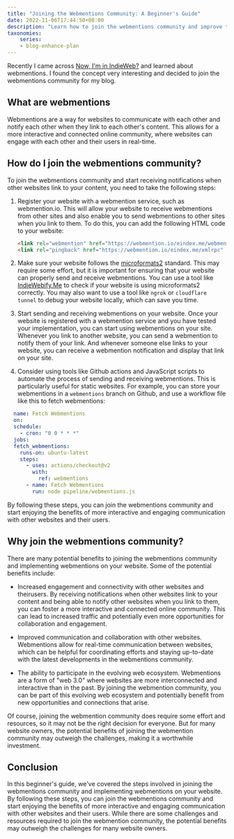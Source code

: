 ```yaml
---
title: "Joining the Webmentions Community: A Beginner's Guide"
date: 2022-11-06T17:44:50+08:00
description: "Learn how to join the webmentions community and improve the interactivity and engagement of your blog with other websites and their users."
taxonomies:
    series:
    - blog-enhance-plan
---
```


Recently I came across [Now, I'm in IndieWeb?](https://www.owenyoung.com/en/blog/indieweb/) and learned about webmentions. I found the concept very interesting and decided to join the webmentions community for my blog.

<!-- more -->

## What are webmentions

Webmentions are a way for websites to communicate with each other and notify each other when they link to each other's content. This allows for a more interactive and connected online community, where websites can engage with each other and their users in real-time.

## How do I join the webmentions community?
  
To join the webmentions community and start receiving notifications when other websites link to your content, you need to take the following steps:  

1. Register your website with a webmention service, such as webmention.io. This will allow your website to receive webmentions from other sites and also enable you to send webmentions to other sites when you link to them. To do this, you can add the following HTML code to your website:
  
    ```HTML
    <link rel="webmention" href="https://webmention.io/eindex.me/webmention" />
    <link rel="pingback" href="https://webmention.io/eindex.me/xmlrpc" />
    ```

2. Make sure your website follows the [microformats2](https://microformats.org/) standard. This may require some effort, but it is important for ensuring that your website can properly send and receive webmentions. You can use a tool like [IndieWebify.Me](https://indiewebify.me/) to check if your website is using microformats2 correctly. You may also want to use a tool like  `ngrok`  or  `cloudflare tunnel`  to debug your website locally, which can save you time.

3. Start sending and receiving webmentions on your website. Once your website is registered with a webmention service and you have tested your implementation, you can start using webmentions on your site. Whenever you link to another website, you can send a webmention to notify them of your link. And whenever someone else links to your website, you can receive a webmention notification and display that link on your site.

4. Consider using tools like Github actions and JavaScript scripts to automate the process of sending and receiving webmentions. This is particularly useful for static websites. For example, you can store your webmentions in a  `webmentions`  branch on Github, and use a workflow file like this to fetch webmentions:
  
```yaml
  name: Fetch Webmentions
  on:
  schedule:
    - cron: "0 0 * * *"
  jobs:
  fetch_webmentions:
    runs-on: ubuntu-latest
    steps:
      - uses: actions/checkout@v2
        with:
          ref: webmentions
      - name: Fetch Webmentions
        run: node pipeline/webmentions.js
```
  
By following these steps, you can join the webmentions community and start enjoying the benefits of more interactive and engaging communication with other websites and their users.

## Why join the webmentions community?

There are many potential benefits to joining the webmentions community and implementing webmentions on your website. Some of the potential benefits include:

- Increased engagement and connectivity with other websites and theirusers. By receiving notifications when other websites link to your content and being able to notify other websites when you link to them, you can foster a more interactive and connected online community. This can lead to increased traffic and potentially even more opportunities for collaboration and engagement.

- Improved communication and collaboration with other websites. Webmentions allow for real-time communication between websites, which can be helpful for coordinating efforts and staying up-to-date with the latest developments in the webmentions community.

- The ability to participate in the evolving web ecosystem. Webmentions are a form of "web 3.0" where websites are more interconnected and interactive than in the past. By joining the webmention community, you can be part of this evolving web ecosystem and potentially benefit from new opportunities and connections that arise.

Of course, joining the webmention community does require some effort and resources, so it may not be the right decision for everyone. But for many website owners, the potential benefits of joining the webmention community may outweigh the challenges, making it a worthwhile investment.

## Conclusion

In this beginner's guide, we've covered the steps involved in joining the webmentions community and implementing webmentions on your website. By following these steps, you can join the webmentions community and start enjoying the benefits of more interactive and engaging communication with other websites and their users. While there are some challenges and resources required to join the webmention community, the potential benefits may outweigh the challenges for many website owners.
